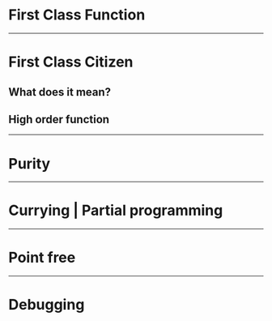 # First Class Function

---

# First Class Citizen

## What does it mean?

## High order function

---

# Purity

---

# Currying | Partial programming

---

# Point free

---

# Debugging
